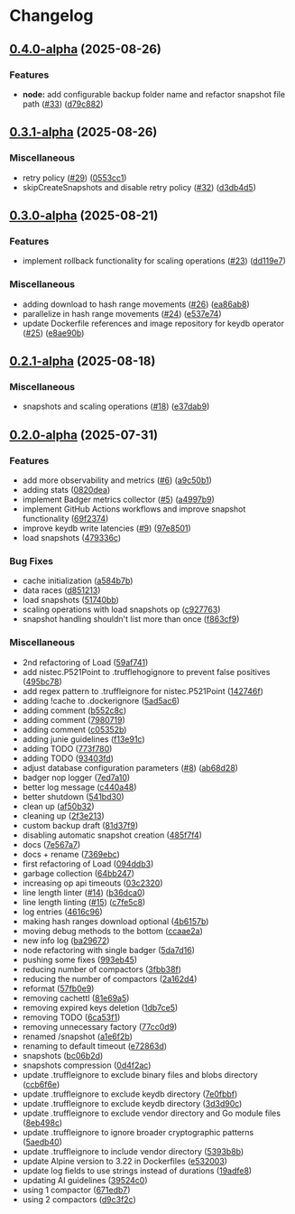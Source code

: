 # Changelog

## [0.4.0-alpha](https://github.com/rudderlabs/keydb/compare/v0.3.1-alpha...v0.4.0-alpha) (2025-08-26)


### Features

* **node:** add configurable backup folder name and refactor snapshot file path ([#33](https://github.com/rudderlabs/keydb/issues/33)) ([d79c882](https://github.com/rudderlabs/keydb/commit/d79c8829babcf62b714d3181b031810b59976f23))

## [0.3.1-alpha](https://github.com/rudderlabs/keydb/compare/v0.3.0-alpha...v0.3.1-alpha) (2025-08-26)


### Miscellaneous

* retry policy ([#29](https://github.com/rudderlabs/keydb/issues/29)) ([0553cc1](https://github.com/rudderlabs/keydb/commit/0553cc1159c3da63bbfe78dac58712ce74044da4))
* skipCreateSnapshots and disable retry policy ([#32](https://github.com/rudderlabs/keydb/issues/32)) ([d3db4d5](https://github.com/rudderlabs/keydb/commit/d3db4d5db464a6ee9ba40f357cde646c00fc4700))

## [0.3.0-alpha](https://github.com/rudderlabs/keydb/compare/v0.2.1-alpha...v0.3.0-alpha) (2025-08-21)


### Features

* implement rollback functionality for scaling operations ([#23](https://github.com/rudderlabs/keydb/issues/23)) ([dd119e7](https://github.com/rudderlabs/keydb/commit/dd119e7205cc355ec17a41349969ae284a93d1ff))


### Miscellaneous

* adding download to hash range movements ([#26](https://github.com/rudderlabs/keydb/issues/26)) ([ea86ab8](https://github.com/rudderlabs/keydb/commit/ea86ab82d0fac6ec1220ded6089287b70488a8bc))
* parallelize in hash range movements ([#24](https://github.com/rudderlabs/keydb/issues/24)) ([e537e74](https://github.com/rudderlabs/keydb/commit/e537e749bce35afe264a57883dcb7eb29a6e6d29))
* update Dockerfile references and image repository for keydb operator ([#25](https://github.com/rudderlabs/keydb/issues/25)) ([e8ae90b](https://github.com/rudderlabs/keydb/commit/e8ae90b1771042898fdb7b73959600fa0b6c28e7))

## [0.2.1-alpha](https://github.com/rudderlabs/keydb/compare/v0.2.0-alpha...v0.2.1-alpha) (2025-08-18)


### Miscellaneous

* snapshots and scaling operations ([#18](https://github.com/rudderlabs/keydb/issues/18)) ([e37dab9](https://github.com/rudderlabs/keydb/commit/e37dab9200e7bc482b57db382c368e47f60840ef))

## [0.2.0-alpha](https://github.com/rudderlabs/keydb/compare/v0.1.0-alpha...v0.2.0-alpha) (2025-07-31)


### Features

* add more observability and metrics ([#6](https://github.com/rudderlabs/keydb/issues/6)) ([a9c50b1](https://github.com/rudderlabs/keydb/commit/a9c50b1244202567954d57e001f90bc4481cf57c))
* adding stats ([0820dea](https://github.com/rudderlabs/keydb/commit/0820dea032fb8c7cbae12ad7fcb129deb8768171))
* implement Badger metrics collector ([#5](https://github.com/rudderlabs/keydb/issues/5)) ([a4997b9](https://github.com/rudderlabs/keydb/commit/a4997b9f543477ab27415dd99ac3e7104ea2360b))
* implement GitHub Actions workflows and improve snapshot functionality ([69f2374](https://github.com/rudderlabs/keydb/commit/69f23748d1b552da6d4f59beac13d9e2d160ac9a))
* improve keydb write latencies ([#9](https://github.com/rudderlabs/keydb/issues/9)) ([97e8501](https://github.com/rudderlabs/keydb/commit/97e850102b2db088827a215e9362b287b3fc1894))
* load snapshots ([479336c](https://github.com/rudderlabs/keydb/commit/479336c6052290ac0bdee77cbd7b7ca2ecbde96d))


### Bug Fixes

* cache initialization ([a584b7b](https://github.com/rudderlabs/keydb/commit/a584b7b3ab213ca925312a6f92f0e030610fe7ea))
* data races ([d851213](https://github.com/rudderlabs/keydb/commit/d8512138964d3579858c6f7cb7a25cacc7a85f02))
* load snapshots ([51740bb](https://github.com/rudderlabs/keydb/commit/51740bb3a5ef346909471479ff7caf20d8b1e452))
* scaling operations with load snapshots op ([c927763](https://github.com/rudderlabs/keydb/commit/c9277632751b17640f07fc6569aebd63cd4ce743))
* snapshot handling shouldn't list more than once ([f863cf9](https://github.com/rudderlabs/keydb/commit/f863cf90c10a5a0cf362383cbafc69c0fce34be9))


### Miscellaneous

* 2nd refactoring of Load ([59af741](https://github.com/rudderlabs/keydb/commit/59af74103198da1cd24f24d5db1ab55295a057cb))
* add nistec.P521Point to .trufflehogignore to prevent false positives ([495bc78](https://github.com/rudderlabs/keydb/commit/495bc78c421bd6aa0628f4eee38ad8411da58f14))
* add regex pattern to .truffleignore for nistec.P521Point ([142746f](https://github.com/rudderlabs/keydb/commit/142746f9aea68eb65a4bae513b95cc93f5ba700f))
* adding !cache to .dockerignore ([5ad5ac6](https://github.com/rudderlabs/keydb/commit/5ad5ac6314d098107c6676754e4ccbd7a945143b))
* adding comment ([b552c8c](https://github.com/rudderlabs/keydb/commit/b552c8c34bf15c3c6f014f403e379b739b580d63))
* adding comment ([7980719](https://github.com/rudderlabs/keydb/commit/79807195d01c78e37caddba5fc499bc3add6e059))
* adding comment ([c05352b](https://github.com/rudderlabs/keydb/commit/c05352b73b2bce9d48068f33bfd959a8e4001333))
* adding junie guidelines ([f13e91c](https://github.com/rudderlabs/keydb/commit/f13e91cd5de22c9f40c50f3a60cd2786ae665783))
* adding TODO ([773f780](https://github.com/rudderlabs/keydb/commit/773f780d1193ab085e160c9cdbe2073565dd928b))
* adding TODO ([93403fd](https://github.com/rudderlabs/keydb/commit/93403fda6881c98708c428d778fc7861f71f0374))
* adjust database configuration parameters ([#8](https://github.com/rudderlabs/keydb/issues/8)) ([ab68d28](https://github.com/rudderlabs/keydb/commit/ab68d284988ce63155f51a8220862b6a2d8e3d47))
* badger nop logger ([7ed7a10](https://github.com/rudderlabs/keydb/commit/7ed7a10962c0fdcc4e6c092c8e1a7b644d579a8b))
* better log message ([c440a48](https://github.com/rudderlabs/keydb/commit/c440a482ecc3106bc9f9b6d71913269985390f0f))
* better shutdown ([541bd30](https://github.com/rudderlabs/keydb/commit/541bd30a75217f9b87920431fd2f0d21fe3b02b0))
* clean up ([af50b32](https://github.com/rudderlabs/keydb/commit/af50b320786bdd4be089052ed645da978bf12eee))
* cleaning up ([2f3e213](https://github.com/rudderlabs/keydb/commit/2f3e21376db385de64243cd4243fa958f1b9c685))
* custom backup draft ([81d37f9](https://github.com/rudderlabs/keydb/commit/81d37f9afad60e4f934e18a27dabe9119d5872aa))
* disabling automatic snapshot creation ([485f7f4](https://github.com/rudderlabs/keydb/commit/485f7f42c6c77fd4f0309fe756ec70c96be8b050))
* docs ([7e567a7](https://github.com/rudderlabs/keydb/commit/7e567a7d6ebffbffcc88df555ed38c298d48fff2))
* docs + rename ([7369ebc](https://github.com/rudderlabs/keydb/commit/7369ebcde92208db1e88b84be02388ac97cd9427))
* first refactoring of Load ([094ddb3](https://github.com/rudderlabs/keydb/commit/094ddb3e6687699a7c393d45812cac73039e1053))
* garbage collection ([64bb247](https://github.com/rudderlabs/keydb/commit/64bb247e3261c6adabcf1e43b0f7892c717a3669))
* increasing op api timeouts ([03c2320](https://github.com/rudderlabs/keydb/commit/03c232073ddecd4ebe548ce288f671bebb43029f))
* line length linter ([#14](https://github.com/rudderlabs/keydb/issues/14)) ([b36dca0](https://github.com/rudderlabs/keydb/commit/b36dca0a3203ee5e6e7611eda662d7c033fa8415))
* line length linting ([#15](https://github.com/rudderlabs/keydb/issues/15)) ([c7fe5c8](https://github.com/rudderlabs/keydb/commit/c7fe5c80777236a03efd3c4df8d780600b0d17f5))
* log entries ([4616c96](https://github.com/rudderlabs/keydb/commit/4616c96f6858e8dde47c8cf4eae0cab5002d91b0))
* making hash ranges download optional ([4b6157b](https://github.com/rudderlabs/keydb/commit/4b6157bf77c05d858913066381802d7d904cbeb0))
* moving debug methods to the bottom ([ccaae2a](https://github.com/rudderlabs/keydb/commit/ccaae2a07bfb5bcd8cef41476a3ebf0a539136a8))
* new info log ([ba29672](https://github.com/rudderlabs/keydb/commit/ba29672b215b02d9f509bb7d7bff63b4d0c583af))
* node refactoring with single badger ([5da7d16](https://github.com/rudderlabs/keydb/commit/5da7d1666f7a245f665c07ebecc171241c27ce68))
* pushing some fixes ([993eb45](https://github.com/rudderlabs/keydb/commit/993eb4585b6817fba8dde880e0b9f9791b29b162))
* reducing number of compactors ([3fbb38f](https://github.com/rudderlabs/keydb/commit/3fbb38fb34d4b5e628e895ac56f9ab062ae812d3))
* reducing the number of compactors ([2a162d4](https://github.com/rudderlabs/keydb/commit/2a162d4144927d01a0262d68008345ee377992e8))
* reformat ([57fb0e9](https://github.com/rudderlabs/keydb/commit/57fb0e912e6e089ae1c49ded3ef820630f8553e5))
* removing cachettl ([81e69a5](https://github.com/rudderlabs/keydb/commit/81e69a5b5f811a943b44aa13642b5cc4d6f3daa9))
* removing expired keys deletion ([1db7ce5](https://github.com/rudderlabs/keydb/commit/1db7ce5ddead7cc458edb2e6660c5e28cf6b0e3f))
* removing TODO ([6ca53f1](https://github.com/rudderlabs/keydb/commit/6ca53f16dc7916aec6195c6a18b248b4253d42b5))
* removing unnecessary factory ([77cc0d9](https://github.com/rudderlabs/keydb/commit/77cc0d9024cba55d9a5f32e3eef9b1da58a36cd8))
* renamed /snapshot ([a1e6f2b](https://github.com/rudderlabs/keydb/commit/a1e6f2bb87cc5c81ced24f22b79668cae6ec6200))
* renaming to default timeout ([e72863d](https://github.com/rudderlabs/keydb/commit/e72863d21d4ffe48f90a255ff4b56b1f225dfa35))
* snapshots ([bc06b2d](https://github.com/rudderlabs/keydb/commit/bc06b2df088e1412d35b6366b0033bb4ad9c4056))
* snapshots compression ([0d4f2ac](https://github.com/rudderlabs/keydb/commit/0d4f2ac24426158e673381a330bc8a8c930834d2))
* update .truffleignore to exclude binary files and blobs directory ([ccb6f6e](https://github.com/rudderlabs/keydb/commit/ccb6f6e204d6c5e80b762e84d1b25f39a04fd5b4))
* update .truffleignore to exclude keydb directory ([7e0fbbf](https://github.com/rudderlabs/keydb/commit/7e0fbbfb606d08295d53eefd50202cf90830ff76))
* update .truffleignore to exclude keydb directory ([3d3d90c](https://github.com/rudderlabs/keydb/commit/3d3d90c13654344ef6f6b96a3f6a508ed27819af))
* update .truffleignore to exclude vendor directory and Go module files ([8eb498c](https://github.com/rudderlabs/keydb/commit/8eb498c1c4f609d87a05d8b0753bdc86304f971b))
* update .truffleignore to ignore broader cryptographic patterns ([5aedb40](https://github.com/rudderlabs/keydb/commit/5aedb40b5c4d7d0a844473f71a569fca1d1b0b64))
* update .truffleignore to include vendor directory ([5393b8b](https://github.com/rudderlabs/keydb/commit/5393b8be92ca18ce763b63861dfde057663570b1))
* update Alpine version to 3.22 in Dockerfiles ([e532003](https://github.com/rudderlabs/keydb/commit/e532003f1e8fb952432e15dfbd3d89dc31824816))
* update log fields to use strings instead of durations ([19adfe8](https://github.com/rudderlabs/keydb/commit/19adfe880742074fbfab94c4f2e092bcd940b7ba))
* updating AI guidelines ([39524c0](https://github.com/rudderlabs/keydb/commit/39524c0f32b708d2ac23d24724a4a1afa4ccbe54))
* using 1 compactor ([671edb7](https://github.com/rudderlabs/keydb/commit/671edb77d38af28856b68f86d8161f0b7334182d))
* using 2 compactors ([d9c3f2c](https://github.com/rudderlabs/keydb/commit/d9c3f2ce26583ad575246e2e4035df2c582d4d03))
